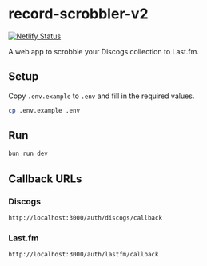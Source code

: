 # record-scrobbler-v2

[![Netlify Status](https://api.netlify.com/api/v1/badges/db880898-6a4b-4769-a68d-1062535597c7/deploy-status)](https://app.netlify.com/sites/record-scrobbler/deploys)

A web app to scrobble your Discogs collection to Last.fm.

## Setup

Copy `.env.example` to `.env` and fill in the required values.

```bash
cp .env.example .env
```

## Run

```bash
bun run dev
```

## Callback URLs

### Discogs

`http://localhost:3000/auth/discogs/callback`

### Last.fm

`http://localhost:3000/auth/lastfm/callback`
